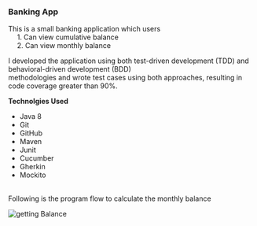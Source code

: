 ### Banking App

This is a small banking application which users  
&emsp; 1. Can view cumulative balance  
&emsp; 2. Can view monthly balance

I developed the application using both test-driven development (TDD) and behavioral-driven development (BDD)  <br>
methodologies and wrote test cases using both approaches, resulting in code coverage greater than 90%.

**Technolgies Used** <br/>
  * Java 8
  * Git
  * GitHub
  * Maven
  * Junit
  * Cucumber
  * Gherkin
  * Mockito
<br/>
Following is the program flow to calculate the monthly balance <br/>





 
![getting Balance](https://github.com/Isurumax26/BankingApp/assets/36339550/931c58f1-741f-4ab3-a53e-3fff438ffc20)
